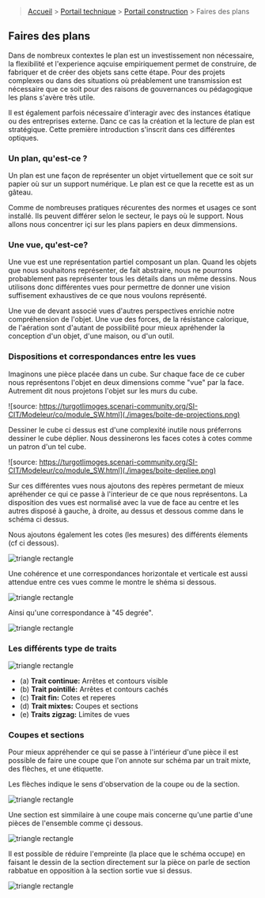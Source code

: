 > [Accueil](../../) > [Portail technique](../) > [Portail construction](./) > Faires des plans

## Faires des plans

Dans de nombreux contextes le plan est un investissement non nécessaire, la flexibilité et l'experience aqcuise empiriquement permet de construire, de fabriquer et de créer des objets sans cette étape. Pour des projets complexes ou dans des situations où préablement une transmission est nécessaire que ce soit pour des raisons de gouvernances ou pédagogique les plans s'avère très utile. 

Il est également parfois nécessaire d'interagir avec des instances étatique ou des entreprises externe. Danc ce cas la création et la lecture de plan est stratégique. Cette première introduction s'inscrit dans ces différentes optiques.

### Un plan, qu'est-ce ?

Un plan est une façon de représenter un objet virtuellement que ce soit sur papier où sur un support numérique. Le plan est ce que la recette est as un gâteau. 

Comme de nombreuses pratiques récurentes des normes et usages ce sont installé. Ils peuvent différer selon le secteur, le pays où le support. Nous allons nous concentrer içi sur les plans papiers en deux dimmensions. 

### Une vue, qu'est-ce?

Une vue est une représentation partiel composant un plan. Quand les objets que nous souhaitons représenter, de fait abstraire, nous ne pourrons probablement pas représenter tous les détails dans un même dessins. Nous utilisons donc différentes vues pour permettre de donner une vision suffisement exhaustives de ce que nous voulons représenté.

Une vue de devant associé vues d'autres perspectives enrichie notre compréhension de l'objet. Une vue des forces, de la résistance calorique, de l'aération sont d'autant de possibilité pour mieux apréhender la conception d'un objet, d'une maison, ou d'un outil. 

### Dispositions et correspondances entre les vues

Imaginons une pièce placée dans un cube. Sur chaque face de ce cuber nous représentons l'objet en deux dimensions comme "vue" par la face. Autrement dit nous projetons l'objet sur les murs du cube.

![source: https://turgotlimoges.scenari-community.org/SI-CIT/Modeleur/co/module_SW.html](./images/boite-de-projections.png)

Dessiner le cube ci dessus est d'une complexité inutile nous préferrons dessiner le cube déplier. Nous dessinerons les faces cotes à cotes comme un patron d'un tel cube.

![source: https://turgotlimoges.scenari-community.org/SI-CIT/Modeleur/co/module_SW.html](./images/boite-depliee.png)

Sur ces différentes vues nous ajoutons des repères permetant de mieux apréhender ce qui ce passe à l'interieur de ce que nous représentons. La disposition des vues est normalisé avec la vue de face au centre et les autres disposé à gauche, à droite, au dessus et dessous comme dans le schéma ci dessus. 

Nous ajoutons également les cotes (les mesures) des différents élements (cf ci dessous).

![triangle rectangle](./images/vues.jpg)

Une cohérence et une correspondances horizontale et verticale est aussi attendue entre ces vues comme le montre le shéma si dessous.

![triangle rectangle](./images/correspondance-ortho.jpg)

Ainsi qu'une correspondance à "45 degrée". 

![triangle rectangle](./images/correspondance-45.jpg)

### Les différents type de traits

![triangle rectangle](./images/lignes.jpg)

- (a) **Trait continue:** Arrêtes et contours visible 
- (b) **Trait pointillé:** Arrêtes et contours cachés
- (c) **Trait fin:** Cotes et reperes
- (d) **Trait mixtes:** Coupes et sections
- (e) **Traits zigzag:** Limites de vues

### Coupes et sections

Pour mieux appréhender ce qui se passe à l'intérieur d'une pièce il est possible de faire une coupe que l'on annote sur schéma par un trait mixte, des flèches, et une étiquette. 

Les flèches indique le sens d'observation de la coupe ou de la section.

![triangle rectangle](./images/vue-en-coupe.jpg)

Une section est simmilaire à une coupe mais concerne qu'une partie d'une pièces de l'ensemble comme çi dessous.

![triangle rectangle](./images/section-sortie.jpg)

Il est possible de réduire l'empreinte (la place que le schéma occupe) en faisant le dessin de la section directement sur la pièce on parle de section rabbatue en opposition à la section sortie vue si dessus.

![triangle rectangle](./images/section-rabattue.jpg)